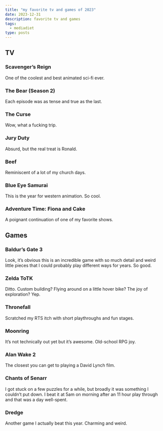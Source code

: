 ```yaml
---
title: "my favorite tv and games of 2023"
date: 2023-12-31
description: favorite tv and games
tags:
  - mediadiet
type: posts
---
```


## TV

### Scavenger’s Reign

One of the coolest  and best animated sci-fi ever.

### The Bear (Season 2)

Each episode was as tense and true as the last.

### The Curse

Wow, what a fucking trip.

### Jury Duty

Absurd, but the real treat is Ronald.

### Beef

Reminiscent of a lot of my church days.

### Blue Eye Samurai

This is the year for western animation. So cool.

### Adventure Time: Fiona and Cake

A poignant continuation of one of my favorite shows.

## Games

### Baldur’s Gate 3

Look, it’s obvious this is an incredible game with so much detail and weird little pieces that I could probably play different ways for years. So good.

### Zelda ToTK

Ditto. Custom building? Flying around on a little hover bike? The joy of exploration? Yep.

### Thronefall

Scratched my RTS itch with short playthroughs and fun stages.

### Moonring

It’s not technically out yet but it’s awesome. Old-school RPG joy.

### Alan Wake 2

The closest you can get to playing a David Lynch film.

### Chants of Senarr 

I got stuck on a few puzzles for a while, but broadly it was something I couldn’t put down. I beat it at 5am on morning after an 11 hour play through and that was a day well-spent.

### Dredge

Another game I actually beat this year. Charming and weird.

